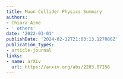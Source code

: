 ```yaml
---
title: Muon Collider Physics Summary
authors:
- Chiara Aime
- ' others'
date: '2022-03-01'
publishDate: '2024-02-12T21:03:13.127086Z'
publication_types:
- article-journal
links:
- name: arXiv
  url: https://arxiv.org/abs/2203.07256
---
```

